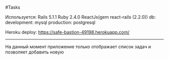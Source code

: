 #Tasks

Используется:
	Rails 5.1.1
	Ruby 2.4.0
	ReactJs(gem react-rails (2.2.0))
	db:
		development: mysql
		production: postgresql

Heroku deploy: https://safe-bastion-49198.herokuapp.com/

--------------------------------------------------------

На данный момент приложение только отображает список задач и позволяет добавить новую